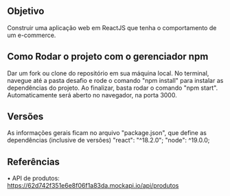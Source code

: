 
## Objetivo
Construir uma aplicação web em ReactJS que tenha o comportamento de um e-commerce.

## Como Rodar o projeto com o gerenciador npm
Dar um fork ou clone do repositório em sua máquina local.
No terminal, navegue até a pasta desafio e rode o comando "npm install" para instalar as dependências do projeto.
Ao finalizar, basta rodar o comando "npm start". Automaticamente será aberto no navegador, na porta 3000.


## Versões 
 As informações gerais ficam no arquivo "package.json", que define as dependências (inclusive de versões)
 "react": "^18.2.0";
 "node": ^19.0.0;

## Referências
•	API de produtos: https://62d742f351e6e8f06f1a83da.mockapi.io/api/produtos
